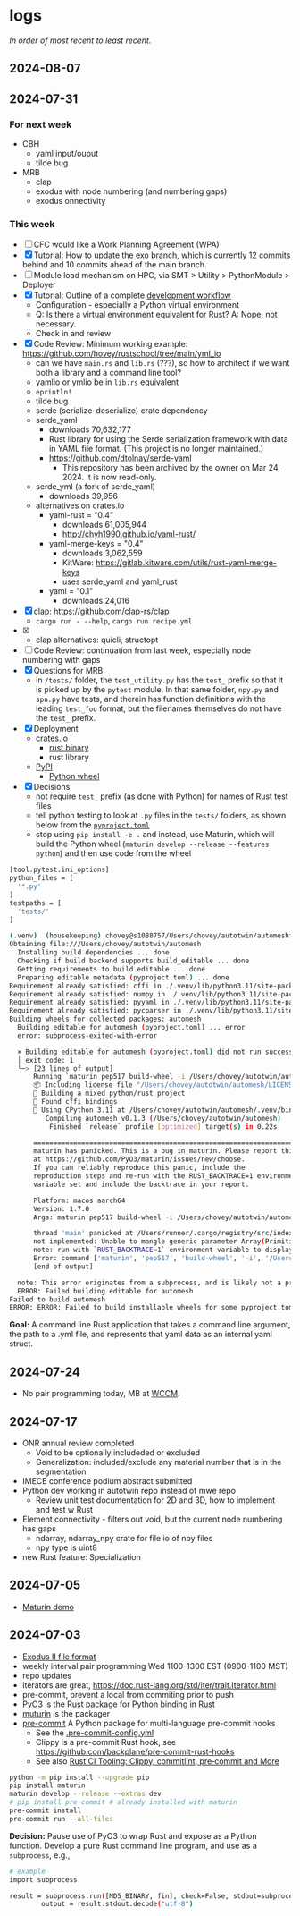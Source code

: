 # logs

*In order of most recent to least recent.*

## 2024-08-07

## 2024-07-31

### For next week

* CBH
  * yaml input/ouput
  * tilde bug
* MRB
  * clap
  * exodus with node numbering (and numbering gaps)
  * exodus onnectivity

### This week

- [ ] CFC would like a Work Planning Agreement (WPA)
- [x] Tutorial: How to update the exo branch, which is currently 12 commits behind and 10 commits ahead of the main branch.
- [ ] Module load mechanism on HPC, via SMT > Utility > PythonModule > Deployer
- [x] Tutorial: Outline of a complete [development workflow](dev_workflow.md)
  * Configuration - especially a Python virtual environment
  * Q: Is there a virtual environment equivalent for Rust?  A: Nope, not necessary.
  * Check in and review
- [x] Code Review: Minimum working example: https://github.com/hovey/rustschool/tree/main/yml_io
  * can we have `main.rs` and `lib.rs` (???), so how to architect if we want both a library and a command line tool?
  * yamlio or ymlio be in `lib.rs` equivalent
  * `eprintln!`
  * tilde bug
  * serde (serialize-deserialize) crate dependency
  * serde_yaml
    * downloads 70,632,177
    * Rust library for using the Serde serialization framework with data in YAML file format. (This project is no longer maintained.)
    * https://github.com/dtolnay/serde-yaml
       * This repository has been archived by the owner on Mar 24, 2024. It is now read-only.
  * serde_yml (a fork of serde_yaml)
    * downloads 39,956
  * alternatives on crates.io
    * yaml-rust = "0.4"
      * downloads 61,005,944
      * http://chyh1990.github.io/yaml-rust/
    * yaml-merge-keys = "0.4"
      * downloads 3,062,559
      * KitWare: https://gitlab.kitware.com/utils/rust-yaml-merge-keys
      * uses serde_yaml and yaml_rust
    * yaml = "0.1"
      * downloads 24,016
- [x] clap: https://github.com/clap-rs/clap
  * `cargo run - --help`, `cargo run recipe.yml`
- [x] * clap alternatives: quicli, structopt
- [ ] Code Review: continuation from last week, especially node numbering with gaps
- [x] Questions for MRB
  * in `/tests/` folder, the `test_utility.py` has the `test_` prefix so that it is picked up by the `pytest` module.  In that same folder, `npy.py` and `spn.py` have tests, and therein has function definitions with the leading `test_foo` format, but the filenames themselves do not have the `test_` prefix.
- [x] Deployment
  * [crates.io](https://crates.io)
    * [rust binary](https://crates.io/crates/automesh)
    * rust library
  * [PyPI](https://pypi.org)
    * [Python wheel](https://pypi.org/project/automesh/)
- [x] Decisions
  * not require `test_` prefix (as done with Python) for names of Rust test files
  * tell python testing to look at `.py` files in the `tests/` folders, as shown below from the [`pyproject.toml`](../pyproject.toml)
  * stop using `pip install -e .` and instead, use Maturin, which will build the Python wheel (`maturin develop --release --features python`) and then use code from the wheel

```bash
[tool.pytest.ini_options]
python_files = [
  '*.py'
]
testpaths = [
  'tests/'
]
```

```bash
(.venv)  (housekeeping) chovey@s1088757/Users/chovey/autotwin/automesh> pip install -e .
Obtaining file:///Users/chovey/autotwin/automesh
  Installing build dependencies ... done
  Checking if build backend supports build_editable ... done
  Getting requirements to build editable ... done
  Preparing editable metadata (pyproject.toml) ... done
Requirement already satisfied: cffi in ./.venv/lib/python3.11/site-packages (from automesh==0.1.3) (1.16.0)
Requirement already satisfied: numpy in ./.venv/lib/python3.11/site-packages (from automesh==0.1.3) (2.0.0)
Requirement already satisfied: pyyaml in ./.venv/lib/python3.11/site-packages (from automesh==0.1.3) (6.0.1)
Requirement already satisfied: pycparser in ./.venv/lib/python3.11/site-packages (from cffi->automesh==0.1.3) (2.22)
Building wheels for collected packages: automesh
  Building editable for automesh (pyproject.toml) ... error
  error: subprocess-exited-with-error

  × Building editable for automesh (pyproject.toml) did not run successfully.
  │ exit code: 1
  ╰─> [23 lines of output]
      Running `maturin pep517 build-wheel -i /Users/chovey/autotwin/automesh/.venv/bin/python3.11 --compatibility off --editable`
      📦 Including license file "/Users/chovey/autotwin/automesh/LICENSE"
      🍹 Building a mixed python/rust project
      🔗 Found cffi bindings
      🐍 Using CPython 3.11 at /Users/chovey/autotwin/automesh/.venv/bin/python3.11 to generate the cffi bindings
         Compiling automesh v0.1.3 (/Users/chovey/autotwin/automesh)
          Finished `release` profile [optimized] target(s) in 0.22s

      ===================================================================
      maturin has panicked. This is a bug in maturin. Please report this
      at https://github.com/PyO3/maturin/issues/new/choose.
      If you can reliably reproduce this panic, include the
      reproduction steps and re-run with the RUST_BACKTRACE=1 environment
      variable set and include the backtrace in your report.

      Platform: macos aarch64
      Version: 1.7.0
      Args: maturin pep517 build-wheel -i /Users/chovey/autotwin/automesh/.venv/bin/python3.11 --compatibility off --editable

      thread 'main' panicked at /Users/runner/.cargo/registry/src/index.crates.io-6f17d22bba15001f/cbindgen-0.26.0/src/bindgen/mangle.rs:132:17:
      not implemented: Unable to mangle generic parameter Array(Primitive(Integer { zeroable: true, signed: false, kind: Size }), Value("8")) for 'Vec'
      note: run with `RUST_BACKTRACE=1` environment variable to display a backtrace
      Error: command ['maturin', 'pep517', 'build-wheel', '-i', '/Users/chovey/autotwin/automesh/.venv/bin/python3.11', '--compatibility', 'off', '--editable'] returned non-zero exit status 101
      [end of output]

  note: This error originates from a subprocess, and is likely not a problem with pip.
  ERROR: Failed building editable for automesh
Failed to build automesh
ERROR: ERROR: Failed to build installable wheels for some pyproject.toml based projects (automesh)
```

**Goal:** A command line Rust application that takes a command line argument, the path to a .yml file, and represents that yaml data as an internal yaml struct.

## 2024-07-24

* No pair programming today, MB at [WCCM](https://www.wccm2024.org).

## 2024-07-17

* ONR annual review completed
  * Void to be optionally includeded or excluded
  * Generalization: included/exclude any material number that is in the segmentation
* IMECE conference podium abstract submitted
* Python dev working in autotwin repo instead of mwe repo
  * Review unit test documentation for 2D and 3D, how to implement and test w Rust
* Element connectivity - filters out void, but the current node numbering has gaps
  * ndarray, ndarray_npy crate for file io of npy files
  * npy type is uint8
* new Rust feature: Specialization

## 2024-07-05

* [Maturin demo](https://github.com/hovey/mwe/tree/main/maturin)

## 2024-07-03

* [Exodus II file format](exodus.md)
* weekly interval pair programming Wed 1100-1300 EST (0900-1100 MST)
* repo updates
* iterators are great, https://doc.rust-lang.org/std/iter/trait.Iterator.html
* pre-commit, prevent a local from commiting prior to push
* [PyO3](https://pyo3.rs) is the Rust package for Python binding in Rust
* [muturin](https://www.maturin.rs) is the packager
* [pre-commit](https://pre-commit.com) A Python package for multi-language pre-commit hooks
  * See the [.pre-commit-config.yml](../.pre-commit-config.yaml)
  * Clippy is a pre-commit Rust hook, see https://github.com/backplane/pre-commit-rust-hooks
  * See also [Rust CI Tooling: Clippy, commitlint, pre‑commit and More](https://rodneylab.com/rust-ci-tooling/)

```bash
python -m pip install --upgrade pip
pip install maturin
maturin develop --release --extras dev
# pip install pre-commit # already installed with maturin
pre-commit install
pre-commit run --all-files
```

**Decision:** Pause use of PyO3 to wrap Rust and expose as a Python function.  Develop a pure Rust command line program, and use as a `subprocess`, e.g.,

```bash
# example
import subprocess

result = subprocess.run([MD5_BINARY, fin], check=False, stdout=subprocess.PIPE)
        output = result.stdout.decode("utf-8")
```
